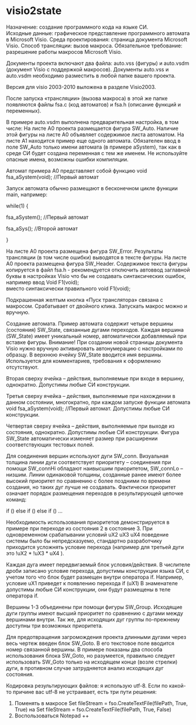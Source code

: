 # visio2state
Назначение: создание программного кода на языке СИ.  
Исходные данные: графическое представление программного автомата в Microsoft Visio.
Среда проектирования: страница документа  Microsoft Visio.
Способ трансляции: вызов макроса.
Обязательное требование: разрешение работы макросов Microsoft Visio. 

Документы проекта включают два файла:  auto.vss  (фигуры) и auto.vsdm (документ Visio с поддержкой макросов).
Документы  auto.vss  и auto.vsdm необходимо разместить в любой папке вашего проекта. 

Версия для visio 2003-2010 выложена в разделе Visio2003.

После запуска «трансляции» (вызова макроса) в этой же папке появляются файлы fsa.c (код автоматов) и fsa.h (описание функций и переменных).

В примере  auto.vsdm выполнена предварительная настройка, в том числе:
На листе A0 проекта размещается фигура SW_Auto. Наличие этой фигуры на листе A0 объявляет содержимое листа автоматом. На листе A1 находится пример еще одного автомата. Обязателен ввод в поле  SW_Auto только имени автомата (в примере aSystem), так как в среде СИ будет создана переменная с тем же именем.  Не используйте  опасные имена, возможны ошибки компиляции.

Автомат примера A0 представляет собой функцию void fsa_aSystem(void); //Первый автомат

Запуск автомата обычно размещают в бесконечном цикле функции main, например:

while(1) {  

fsa_aSystem(); //Первый автомат

fsa_aSys(); //Второй автомат

}

На листе A0 проекта размещена фигура SW_Error. Результаты трансляции (в том числе ошибки) выводятся в тексте фигуры.
На листе A0 проекта размещена фигура SW_Header. Содержимое текста фигуры копируется в файл fsa.h   - рекомендуется отключить автоввод заглавной буквы в настройках Visio что бы не создавать синтаксических ошибок, например  ввод
Void F1(void);   
вместо синтаксически правильного 
void F1(void);  

Подкрашенная желтым кнопка «Пуск транслятора» связана с макросом. Срабатывает от двойного клика. Запускать макрос можно и вручную.

Создание автомата.
Пример автомата содержит четыре вершины (состояния) SW_State, связанные дугами переходов.
Каждая вершина (SW_State) имеет уникальный номер, автоматически добавляемый при вставке фигуры.
Внимание! При создании новой страницы документа Visio нужно вручную активировать автонумерацию с настройками по образцу.
В верхнюю ячейку SW_State вводится имя вершины.  Используется для комментариев, требования к оформлению отсутствуют.

Вторая сверху ячейка – действия, выполняемые при входе в вершину, однократно.  Допустимы любые СИ конструкции.

Третья сверху ячейка – действия, выполняемые при нахождении в данном состоянии, многократно, при каждом запуске функции автомата 
void fsa_aSystem(void); //Первый автомат. 
Допустимы любые СИ конструкции.

Четвертая сверху ячейка – действия, выполняемые при выходе из состояния, однократно.  Допустимы любые СИ конструкции.
Фигура SW_State автоматически изменяет размер при расширении соответствующих тестовых полей.

Для соединения вершин используют дуги SW_conn. Визуальная толщина  линии дуги  соответствует приоритету – соединения при помощи SW_connHi обладают наивысшим приоритетом, SW_connLo – низшим. Линии одинаковой толщины, созданные ранее имеют более высокий приоритет по сравнению с более поздними по времени создания, но таких дуг лучше не создавать. Фактически приоритет означает порядок размещения переходов в результирующей цепочке команд:

if () else if () else if () … 

Необходимость использования приоритетов демонстрируется в примере при переходе из состояния 2 в состояние 3.  При одновременном срабатывании условий uX2 uX3 uX4 поведение системы было бы непредсказуемо, стандартно разработчику приходится усложнять условие перехода (например для третьей дуги это  !uX2 * !uX3 * uX4 ).

Каждая дуга имеет передвигаемый блок условия/действия.
В числителе дроби записано условие перехода, допустимы конструкции языка СИ, с учетом того что блок будет размещен внутри оператора if. Например, условие uX1 приведет к появлению перехода
if (uX1) 
В знаменателе допустимы любые СИ конструкции, они будут размещены в теле оператора if.

Вершины 1-3 объединены при помощи фигуры SW_Group. Исходящие дуги группы имеют высший приоритет по сравнению с дугами между вершинами внутри. Так же, для исходящих дуг группы по-прежнему доступны три возможных приоритета.

Для предотвращения загромождения проекта длинными дугами через весь чертеж введен блок SW_Goto. В его текстовое поле вводится номер связанной вершины. В примере показаны два способа использования блока SW_Goto, но разумеется, правильно следует использовать SW_Goto только на исходящем конце (возле стрелки) дуги, в противном случае затрудняется анализ исходящих дуг состояния.

Кодировка результирующих файлов: я использую utf-8.
Если по какой-то причине вас utf-8 не устраивает, есть три пути решения:
1.	Поменять в макросе     Set fileStream = fso.CreateTextFile(filePath, True, True)
на     Set fileStream = fso.CreateTextFile(filePath, True, False)
2.	Воспользоваться Notepad ++

